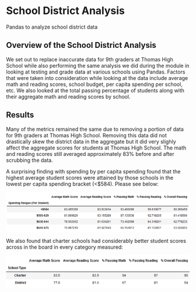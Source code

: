 # School District Analysis
Pandas to analyze school district data

## Overview of the School District Analysis
We set out to replace inaccurate data for 9th graders at Thomas High School while also performing the same analysis we did during the module in looking at testing and grade data at various schools using Pandas. Factors that were taken into consideration while looking at the data include average math and reading scores, school budget, per capita spending per school, etc. We also looked at the total passing percentage of students along with their aggregate math and reading scores by school. 

## Results
Many of the metrics remained the same due to removing a portion of data for 9th graders at Thomas High School. Removing this data did not drastically skew the district data in the aggregate but it did very slighly affect the aggregate scores for students at Thomas High School. The math and reading scores still averaged approximately 83% before and after scrubbing the data. 

A surprising finding with spending by per capita spending found that the highest average student scores were attained by those schools in the lowest per capita spending bracket (<$584). Please see below:

![](https://github.com/JonathanBrown003/School_District_Analysis/blob/aae9c42cd83848726c6a54154b36558cf291fbff/Resources/Spending_BySchool.PNG)

We also found that charter schools had considerably better student scores across in the board in every category measured:

![](https://github.com/JonathanBrown003/School_District_Analysis/blob/803ea7ebaccfeeb229bec6d3ee73f2f49af23b5a/Resources/Charter_Schools.PNG)
